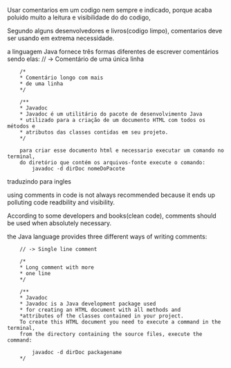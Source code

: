 Usar comentarios em um codigo nem sempre e indicado, porque acaba poluido muito a leitura e visibilidade do do codigo, 

Segundo alguns desenvolvedores e livros(codigo limpo), comentarios deve ser usando em extrema necessidade.

 a linguagem Java fornece três formas diferentes de escrever comentários sendo elas:
        // -> Comentário de uma única linha

        /* 
        * Comentário longo com mais
        * de uma linha 
        */

        /**
        * Javadoc
        * Javadoc é um utilitário do pacote de desenvolvimento Java
        * utilizado para a criação de um documento HTML com todos os métodos e
        * atributos das classes contidas em seu projeto.
        */

        para criar esse documento html e necessario executar um comando no terminal,
        do diretório que contém os arquivos-fonte execute o comando:        
            javadoc -d dirDoc nomeDoPacote


  traduzindo para ingles 

  using comments in code is not always recommended because it ends up polluting code readbility and visibility.

  According to some developers and books(clean code), comments should be used when absolutely necessary. 

  the Java language provides three different ways of writing comments: 
        
        // -> Single line comment

        /*
        * Long comment with more 
        * one line
        */

        /**
        * Javadoc
        * Javadoc is a Java development package used
        * for creating an HTML document with all methods and
        *attributes of the classes contained in your project.
        To create this HTML document you need to execute a command in the terminal,
        from the directory containing the source files, execute the command:
    
            javadoc -d dirDoc packagename
        */


